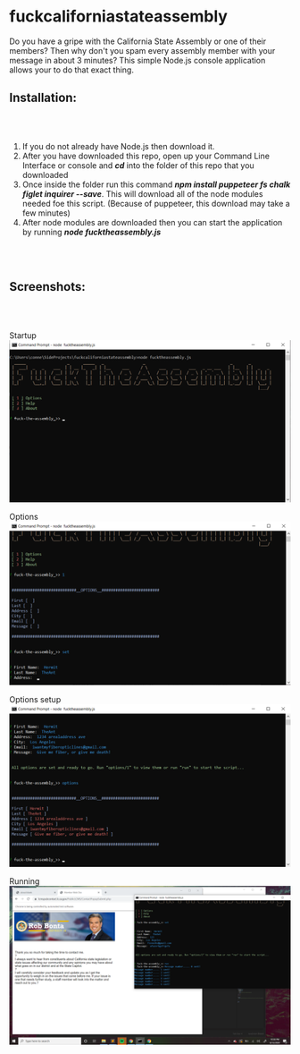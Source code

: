 # fuckcaliforniastateassembly
Do you have a gripe with the California State Assembly or one of their members? Then why don't you spam every assembly member with your message in about 3 minutes? This simple Node.js console application allows your to do that exact thing. 





<h2>Installation:</h2><br><br>

<ol>
  <li>If you do not already have <a hrf="https://nodejs.org/en/">Node.js</a> then download it.</li>
  <li>After you have downloaded this repo, open up your Command Line Interface or console and <b><i>cd</i></b> into the folder of this repo that you downloaded</li>
  <li>Once inside the folder run this command <b><i>npm install puppeteer fs chalk figlet inquirer --save</i></b>. This will download all of the node modules needed foe this script. (Because of puppeteer, this download may take a few minutes)</li>
  <li>After node modules are downloaded then you can start the application by running <b><i>node fucktheassembly.js</i></b></li>
</ol>

<br><br>


<h2>Screenshots:</h2><br><br>


Startup
![Screenshot 1](./images/screenshot1.png)



Options
![Screenshot 2](./images/screenshot2.png)



Options setup
![Screenshot 3](./images/screenshot3.png)



Running
![Screenshot 4](./images/screenshot4.png)
